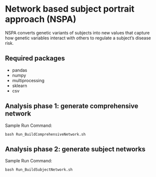 # Network based subject portrait approach (NSPA)
NSPA converts genetic variants of subjects into new values that capture how genetic variables interact with others to regulate a subject’s disease risk. 
## Required packages
* pandas
* numpy
* multiprocessing
* sklearn
* csv
## Analysis phase 1: generate comprehensive network
Sample Run Command:
```
bash Run_BuildComprehensiveNetwork.sh
```
## Analysis phase 2: generate subject networks
Sample Run Command:
```
bash Run_BuildSubjectNetwork.sh
```